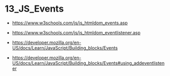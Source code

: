 # 13_JS_Events

- https://www.w3schools.com/js/js_htmldom_events.asp
- https://www.w3schools.com/js/js_htmldom_eventlistener.asp

- https://developer.mozilla.org/en-US/docs/Learn/JavaScript/Building_blocks/Events
- https://developer.mozilla.org/en-US/docs/Learn/JavaScript/Building_blocks/Events#using_addeventlistener
